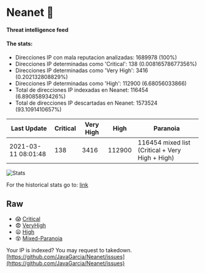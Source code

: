 # Neanet :hocho:
#### Threat intelligence feed
#### The stats:

- Direcciones IP con mala reputacion analizadas: 1689978 (100%)
- Direcciones IP determinadas como 'Critical':  138 (0.00816578677356%)
- Direcciones IP determinadas como 'Very High':  3416 (0.202132808829%)
- Direcciones IP determinadas como 'High':  112900 (6.68056033866)
- Total de direcciones IP indexadas en Neanet:  116454 (6.89085893426%)
- Total de direcciones IP descartadas en Neanet:  1573524 (93.1091410657%)

| Last Update | Critical | Very High | High | Paranoia |
| --- | --- | --- | --- | --- |
| 2021-03-11 08:01:48 | 138 | 3416 | 112900 | 116454 mixed list (Critical + Very High + High)|

![Stats](https://docs.google.com/spreadsheets/d/e/2PACX-1vSnaNMIXVabIpDJjufMlzH7poXnshF3mgd8Is1g9ytUEzVsP5my4Trn8f-xkoLLQ38xpL3HtmUexLo6/pubchart?oid=501124687&format=image)

For the historical stats go to: [link](/stats.csv)
## Raw
- :scream: [Critical](https://raw.githubusercontent.com/JavaGarcia/Neanet/master/blacklists/neanet_critical.txt)
- :fearful: [VeryHigh](https://raw.githubusercontent.com/JavaGarcia/Neanet/master/blacklists/neanet_veryHigh.txtt)
- :frowning: [High](https://raw.githubusercontent.com/JavaGarcia/Neanet/master/blacklists/neanet_high.txt)
- :dizzy_face: [Mixed-Paranoia](https://raw.githubusercontent.com/JavaGarcia/Neanet/master/blacklists/neanet_all.txt)


Your IP is indexed? You may request to takedown. [https://github.com/JavaGarcia/Neanet/issues](https://github.com/JavaGarcia/Neanet/issues)













































































































































































































































































































































































































































































































































































































































































































































































































































































































































































































































































































































































































































































































































































































































































































































































































































































































































































































































































































































































































































































































































































































































































































































































































































































































































































































































































































































































































































































































































































































































































































































































































































































































































































































































































































































































































































































































































































































































































































































































































































































































































































































































































































































































































































































































































































































































































































































































































































































































































































